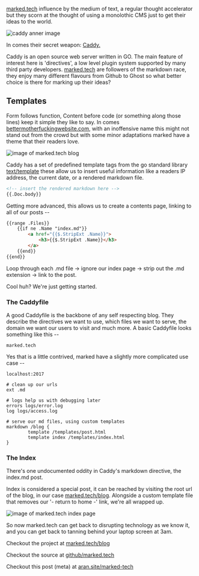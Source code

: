[marked.tech](https://marked.tech/blog) influence by the medium of text, a regular thought accelerator but they scorn at the thought of using a monolothic CMS just to get their ideas to the world.

![caddy anner image](http://www.tecmint.com/wp-content/uploads/2015/05/caddy-web-server.jpg)

In comes their secret weapon: [Caddy.](https://github.com/mholt/caddy)

Caddy is an open source web server written in GO. The main feature of interest here is 'directives', a low level plugin system supported by many third party developers. [marked.tech](https://marked.tech) are followers of the markdown race, they enjoy many different flavours from Github to Ghost so what better choice is there for marking up their ideas?

## Templates
Form follows function, Content before code (or something along those lines) keep it simple they like to say. In comes [bettermotherfuckingwebsite.com](http://bettermotherfuckingwebsite.com), with an inoffensive name this might not stand out from the crowd  but with some minor adaptations marked have a theme that their readers love.

![image of marked.tech blog](https://i.gyazo.com/7762058fba812183c132b6f096a51dba.png)

Caddy has a set of predefined template tags from the go standard library [text/template](https://golang.org/pkg/text/template/) these allow us to insert useful information like a readers IP address, the current date, or a rendered markdown file.

```HTML
<!-- insert the rendered markdown here -->
{{.Doc.body}}
``` 

Getting more advanced, this allows us to create a contents page, linking to all of our posts --

```HTML
{{range .Files}}
    {{if ne .Name "index.md"}}
        <a href="{{$.StripExt .Name}}">
            <h3>{{$.StripExt .Name}}</h3>
        </a>
    {{end}}
{{end}}
```

Loop through each .md file -> ignore our index page -> strip out the .md extension -> link to the post.

Cool huh? We're just getting started. 

 
### The Caddyfile
A good Caddyfile is the backbone of any self respecting blog. They describe the directives we want to use, which files we want to serve, the domain we want our users to visit and much more. A basic Caddyfile looks something like this --
```
marked.tech
```

Yes that is a little contrived, marked have a slightly more complicated use case --

```
localhost:2017

# clean up our urls
ext .md

# logs help us with debugging later
errors logs/error.log
log logs/access.log

# serve our md files, using custom templates
markdown /blog {
        template /templates/post.html
        template index /templates/index.html
}
```

### The Index
There's one undocumented oddity in Caddy's markdown directive, the index.md post.

Index is considered a special post, it can be reached by visiting the root url of the blog, in our case [marked.tech/blog](https://marked.tech/blog). Alongside a custom template file that removes our '- return to home -' link, we're all wrapped up.

![image of marked.tech index page](https://i.gyazo.com/fd5cd354cf82ce55d154f0ffbb867786.png)

So now marked.tech can get back to disrupting technology as we know it, and you can get back to tanning behind your laptop screen at 3am.

Checkout the project at [marked.tech/blog](https://marked.tech/blog)

Checkout the source at [github/marked.tech](https://github.com/aranscope/marked.tech)

Checkout this post (meta) at [aran.site/marked-tech](https://blog.aran.site/marked-tech)

